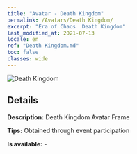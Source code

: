 ```yaml
---
title: "Avatar - Death Kingdom"
permalink: /Avatars/Death Kingdom/
excerpt: "Era of Chaos  Death Kingdom"
last_modified_at: 2021-07-13
locale: en
ref: "Death Kingdom.md"
toc: false
classes: wide
---
```

 ![Death Kingdom](/images/a/avatarFrame_86.png)

## Details

 **Description:** Death Kingdom Avatar Frame 

 **Tips:** Obtained through event participation 

 **Is available:**  - 

